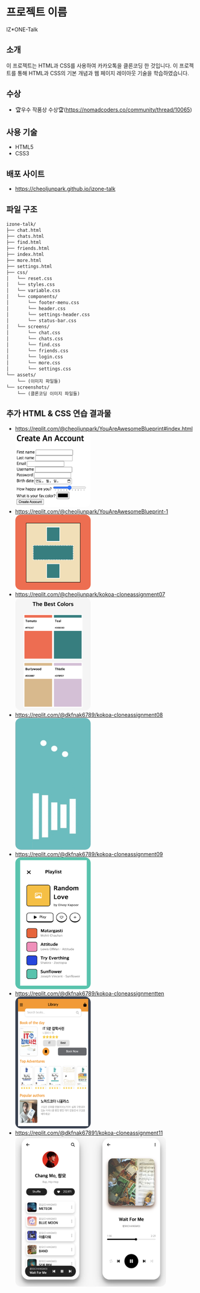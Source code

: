 # 프로젝트 이름

IZ\*ONE-Talk

## 소개

이 프로젝트는 HTML과 CSS를 사용하여 카카오톡을 클론코딩 한 것입니다. 이 프로젝트를 통해 HTML과 CSS의 기본 개념과 웹 페이지 레이아웃 기술을 학습하였습니다.

## 수상

- 🏆우수 작품상 수상🏆(https://nomadcoders.co/community/thread/10065)

## 사용 기술

- HTML5
- CSS3

## 배포 사이트

- https://cheoljunpark.github.io/izone-talk

## 파일 구조

```plaintext
izone-talk/
├── chat.html
├── chats.html
├── find.html
├── friends.html
├── index.html
├── more.html
├── settings.html
├── css/
│   └── reset.css
│   └── styles.css
│   └── variable.css
│   └── components/
│       └── footer-menu.css
│       └── header.css
│       └── settings-header.css
│       └── status-bar.css
│   └── screens/
│       └── chat.css
│       └── chats.css
│       └── find.css
│       └── friends.css
│       └── login.css
│       └── more.css
│       └── settings.css
└── assets/
    └── (이미지 파일들)
└── screenshots/
    └── (클론코딩 이미지 파일들)
```

## 추가 HTML & CSS 연습 결과물

- https://replit.com/@cheoljunpark/YouAreAwesomeBlueprint#index.html<br>
  <img src="assets/assignment04.png" alt="assignment04" width="200" height="200" style="border-radius:15px">
- https://replit.com/@cheoljunpark/YouAreAwesomeBlueprint-1<br>
  <img src="assets/assignment06.png" alt="assignment06" width="200" height="200" style="border-radius:15px">
- https://replit.com/@cheoljunpark/kokoa-cloneassignment07<br>
  <img src="assets/assignment07.png" alt="assignment07" width="200" height="300" style="border-radius:15px">
- https://replit.com/@dkfnak6789/kokoa-cloneassignment08<br>
  <img src="assets/assignment08.gif" alt="assignment08" width="200" height="350" style="border-radius:15px">
- https://replit.com/@dkfnak6789/kokoa-cloneassignment09<br>
  <img src="assets/assignment09.png" alt="assignment09" width="200" height="350" style="border-radius:15px">
- https://replit.com/@dkfnak6789/kokoa-cloneassignmentten<br>
  <img src="assets/assignment10.png" alt="assignment10" width="200" height="350" style="border-radius:15px">
- https://replit.com/@dkfnak67891/kokoa-cloneassignment11<br>
  <img src="assets/assignment11.png" alt="assignment11" width="400" height="400" style="border-radius:15px">
